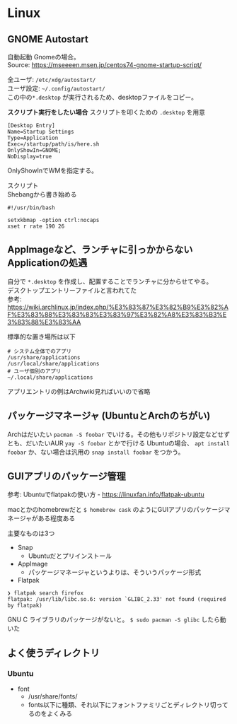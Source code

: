 # Linux

## GNOME Autostart
自動起動 Gnomeの場合。  
Source: https://mseeeen.msen.jp/centos74-gnome-startup-script/

全ユーザ: `/etc/xdg/autostart/`  
ユーザ設定: `~/.config/autostart/`  
この中の`*.desktop` が実行されるため、desktopファイルをコピー。

**スクリプト実行をしたい場合**
スクリプトを叩くための `.desktop` を用意

```
[Desktop Entry]
Name=Startup Settings
Type=Application
Exec=/startup/path/is/here.sh
OnlyShowIn=GNOME;
NoDisplay=true
```

OnlyShowInでWMを指定する。

スクリプト  
Shebangから書き始める

```
#!/usr/bin/bash

setxkbmap -option ctrl:nocaps
xset r rate 190 26
```

## AppImageなど、ランチャに引っかからないApplicationの処遇

自分で `*.desktop` を作成し、配置することでランチャに分からせてやる。  
デスクトップエントリーファイルと言われてた  
参考: https://wiki.archlinux.jp/index.php/%E3%83%87%E3%82%B9%E3%82%AF%E3%83%88%E3%83%83%E3%83%97%E3%82%A8%E3%83%B3%E3%83%88%E3%83%AA

標準的な置き場所は以下

```
# システム全体でのアプリ
/usr/share/applications
/usr/local/share/applications
# ユーザ個別のアプリ
~/.local/share/applications
```

アプリエントリの例はArchwiki見ればいいので省略

## パッケージマネージャ (UbuntuとArchのちがい)

Archはだいたい `pacman -S foobar` でいける。その他もリポジトリ設定などせずとも、だいたいAUR `yay -S foobar` とかで行ける
Ubuntuの場合、 `apt install foobar` か、ない場合は汎用の `snap install foobar` をつかう。

## GUIアプリのパッケージ管理

参考: Ubuntuでflatpakの使い方 - https://linuxfan.info/flatpak-ubuntu

macとかのhomebrewだと `$ homebrew cask` のようにGUIアプリのパッケージマネージャがある程度ある

主要なものは3つ

- Snap
  - Ubuntuだとプリインストール
- AppImage
  - パッケージマネージャというよりは、そういうパッケージ形式
- Flatpak
```
❯ flatpak search firefox
flatpak: /usr/lib/libc.so.6: version `GLIBC_2.33' not found (required by flatpak)
```
GNU C ライブラリのパッケージがないと。 `$ sudo pacman -S glibc` したら動いた

## よく使うディレクトリ

### Ubuntu

- font
  - /usr/share/fonts/
  - fonts以下に種類、それ以下にフォントファミリごとディレクトリ切ってるのをよくみる
